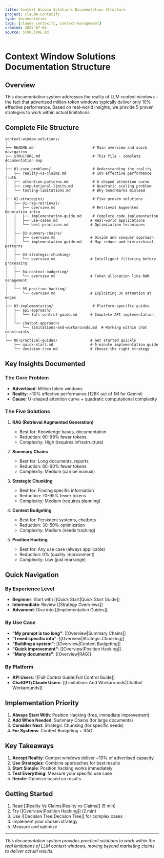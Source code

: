 ```yaml
---
title: Context Window Solutions Documentation Structure
project: Claude-Contexify
type: documentation
tags: [claude_contexify, context-management]
created: 2025-07-08
source: STRUCTURE.md
---
```


# Context Window Solutions Documentation Structure

## Overview

This documentation system addresses the reality of LLM context windows - the fact that advertised million-token windows typically deliver only 10% effective performance. Based on real-world insights, we provide 5 proven strategies to work within actual limitations.

## Complete File Structure

```
context-window-solutions/
│
├── README.md                           # Main overview and quick navigation
├── STRUCTURE.md                        # This file - complete documentation map
│
├── 01-core-problems/                   # Understanding the reality
│   ├── reality-vs-claims.md            # 10% effective performance truth
│   ├── attention-patterns.md           # U-shaped attention curve
│   ├── computational-limits.md         # Quadratic scaling problem
│   └── testing-limitations.md          # Why benchmarks mislead
│
├── 02-strategies/                      # Five proven solutions
│   ├── 01-rag-retrieval/              
│   │   ├── overview.md                 # Retrieval Augmented Generation intro
│   │   ├── implementation-guide.md     # Complete code implementation
│   │   ├── use-cases.md               # Real-world applications
│   │   └── best-practices.md          # Optimization techniques
│   │
│   ├── 02-summary-chains/             
│   │   ├── overview.md                # Divide and conquer approach
│   │   └── implementation-guide.md    # Map-reduce and hierarchical patterns
│   │
│   ├── 03-strategic-chunking/         
│   │   └── overview.md                # Intelligent filtering before processing
│   │
│   ├── 04-context-budgeting/          
│   │   └── overview.md                # Token allocation like RAM management
│   │
│   └── 05-position-hacking/           
│       └── overview.md                # Exploiting 3x attention at edges
│
├── 03-implementation/                  # Platform-specific guides
│   ├── api-approach/                  
│   │   └── full-control-guide.md      # Complete API implementation
│   │
│   └── chatbot-approach/              
│       └── limitations-and-workarounds.md  # Working within chat constraints
│
└── 06-practical-guides/               # Get started quickly
    ├── quick-start.md                 # 5-minute implementation guide
    └── decision-tree.md               # Choose the right strategy
```

## Key Insights Documented

### The Core Problem
- **Advertised**: Million token windows
- **Reality**: ~10% effective performance (128K out of 1M for Gemini)
- **Cause**: U-shaped attention curve + quadratic computational complexity

### The Five Solutions

1. **RAG (Retrieval Augmented Generation)**
   - Best for: Knowledge bases, documentation
   - Reduction: 90-99% fewer tokens
   - Complexity: High (requires infrastructure)

2. **Summary Chains**
   - Best for: Long documents, reports
   - Reduction: 80-90% fewer tokens
   - Complexity: Medium (can be manual)

3. **Strategic Chunking**
   - Best for: Finding specific information
   - Reduction: 70-95% fewer tokens
   - Complexity: Medium (requires planning)

4. **Context Budgeting**
   - Best for: Persistent systems, chatbots
   - Reduction: 30-50% optimization
   - Complexity: Medium (needs tracking)

5. **Position Hacking**
   - Best for: Any use case (always applicable)
   - Reduction: 0% (quality improvement)
   - Complexity: Low (just rearrange)

## Quick Navigation

### By Experience Level
- **Beginner**: Start with [[Quick Start|Quick Start Guide]]
- **Intermediate**: Review [[Strategy Overviews]]
- **Advanced**: Dive into [[Implementation Guides]]

### By Use Case
- **"My prompt is too long"**: [[Overview|Summary Chains]]
- **"I need specific info"**: [[Overview|Strategic Chunking]]
- **"Building a system"**: [[Overview|Context Budgeting]]
- **"Quick improvement"**: [[Overview|Position Hacking]]
- **"Many documents"**: [[Overview|RAG]]

### By Platform
- **API Users**: [[Full Control Guide|Full Control Guide]]
- **ChatGPT/Claude Users**: [[Limitations And Workarounds|Chatbot Workarounds]]

## Implementation Priority

1. **Always Start With**: Position Hacking (free, immediate improvement)
2. **Add When Needed**: Summary Chains (for large documents)
3. **Consider Next**: Strategic Chunking (for specific needs)
4. **For Systems**: Context Budgeting + RAG

## Key Takeaways

1. **Accept Reality**: Context windows deliver ~10% of advertised capacity
2. **Use Strategies**: Combine approaches for best results
3. **Start Simple**: Position hacking works immediately
4. **Test Everything**: Measure your specific use case
5. **Iterate**: Optimize based on results

## Getting Started

1. Read [[Reality Vs Claims|Reality vs Claims]] (5 min)
2. Try [[Overview|Position Hacking]] (2 min)
3. Use [[Decision Tree|Decision Tree]] for complex cases
4. Implement your chosen strategy
5. Measure and optimize

---

*This documentation system provides practical solutions to work within the real limitations of LLM context windows, moving beyond marketing claims to deliver actual results.*